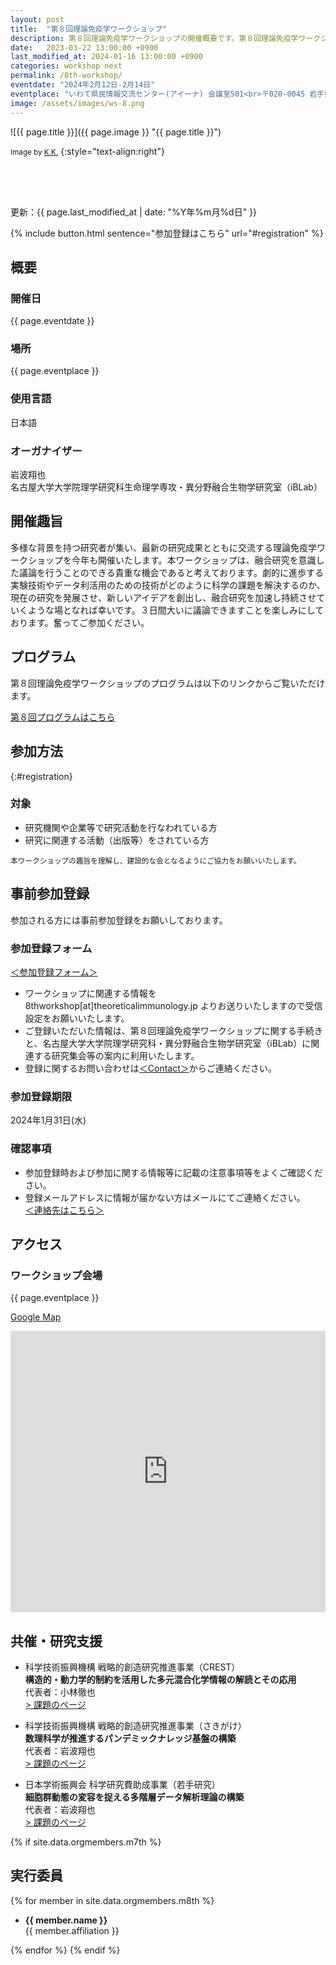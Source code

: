 ```yaml
---
layout: post
title:  "第８回理論免疫学ワークショップ"
description: 第８回理論免疫学ワークショップの開催概要です。第８回理論免疫学ワークショップの開催日・開催場所・開催趣旨・共催情報などを確認できます。第８回理論免疫学ワークショップの参加登録はこちらから。
date:   2023-03-22 13:00:00 +0900
last_modified_at: 2024-01-16 13:00:00 +0900
categories: workshop next
permalink: /8th-workshop/
eventdate: "2024年2月12日-2月14日"
eventplace: "いわて県民情報交流センター(アイーナ) 会議室501<br>〒020-0045 岩手県盛岡市盛岡駅西通１丁目７−１ アイーナ5F<br><a href='https://maps.app.goo.gl/ASdB49H5qaVZHA5K7'>Googleマップ</a><br><a href='https://www.aiina.jp/'>いわて県民情報交流センター(アイーナ)</a><br><a href='https://www.aiina.jp/soshiki/2/31.html'>フロアマップ</a>"
image: /assets/images/ws-8.png
---
```


![{{ page.title }}]({{ page.image }} "{{ page.title }}")

<small>Image by <a href="https://iblab.bio.nagoya-u.ac.jp/members/detail/k.kojima">K.K.</a></small>
{:style="text-align:right"}

<div style="height:50px"></div>

更新：{{ page.last_modified_at | date: "%Y年%m月%d日" }}

{% include button.html sentence="参加登録はこちら" url="#registration" %}

## 概要

<div class="cf">
  <div class="page-column50">
    <h3>開催日</h3>
    <p>{{ page.eventdate }}</p>
    <h3>場所</h3>
    <p>{{ page.eventplace }}</p>
  </div>

  <div class="page-column50">
    <h3>使用言語</h3>
    <p>日本語</p>
    <h3>オーガナイザー</h3>
    <p>岩波翔也<br>
      名古屋大学大学院理学研究科生命理学専攻・異分野融合生物学研究室（iBLab）</p>
  </div>
</div>

## 開催趣旨

多様な背景を持つ研究者が集い、最新の研究成果とともに交流する理論免疫学ワークショップを今年も開催いたします。本ワークショップは、融合研究を意識した議論を行うことのできる貴重な機会であると考えております。劇的に進歩する実験技術やデータ利活用のための技術がどのように科学の課題を解決するのか、現在の研究を発展させ、新しいアイデアを創出し、融合研究を加速し持続させていくような場となれば幸いです。３日間大いに議論できますことを楽しみにしております。奮ってご参加ください。

## プログラム

第８回理論免疫学ワークショップのプログラムは以下のリンクからご覧いただけます。

[第８回プログラムはこちら](/8th-program)


## 参加方法
{:#registration}

### 対象

- 研究機関や企業等で研究活動を行なわれている方
- 研究に関連する活動（出版等）をされている方

<small>本ワークショップの趣旨を理解し、建設的な会となるようにご協力をお願いいたします。</small>

## 事前参加登録

参加される方には事前参加登録をお願いしております。

### 参加登録フォーム

[＜参加登録フォーム＞](https://forms.gle/LcFqrRxiFWa4FNaX8)

- ワークショップに関連する情報を 8thworkshop\[at\]theoreticalimmunology.jp よりお送りいたしますので受信設定をお願いいたします。
- ご登録いただいた情報は、第８回理論免疫学ワークショップに関する手続きと、名古屋大学大学院理学研究科・異分野融合生物学研究室（iBLab）に関連する研究集会等の案内に利用いたします。
- 登録に関するお問い合わせは[＜Contact＞](/contact)からご連絡ください。

### 参加登録期限

2024年1月31日(水)

### 確認事項

- 参加登録時および参加に関する情報等に記載の注意事項等をよくご確認ください。
- 登録メールアドレスに情報が届かない方はメールにてご連絡ください。  
[＜連絡先はこちら＞](/contact)

## アクセス
### ワークショップ会場

{{ page.eventplace }}  

[Google Map](https://maps.app.goo.gl/ASdB49H5qaVZHA5K7)

<iframe src="https://www.google.com/maps/embed?pb=!1m18!1m12!1m3!1d3069.6805788971797!2d141.13280179999998!3d39.701885299999994!2m3!1f0!2f0!3f0!3m2!1i1024!2i768!4f13.1!3m3!1m2!1s0x5f8576335e9ddbf7%3A0xbaac93db86a020e7!2z44Ki44Kk44O844OK44O744GE44KP44Gm55yM5rCR5oOF5aCx5Lqk5rWB44K744Oz44K_44O8!5e0!3m2!1sja!2sjp!4v1704189001461!5m2!1sja!2sjp" width="100%" height="450" style="border:0;" allowfullscreen="" loading="lazy" referrerpolicy="no-referrer-when-downgrade"></iframe>


## 共催・研究支援

- 科学技術振興機構 戦略的創造研究推進事業（CREST）  
**構造的・動力学的制約を活用した多元混合化学情報の解読とその応用**  
代表者：小林徹也  
[> 課題のページ](https://www.jst.go.jp/kisoken/crest/project/1111105/1111105_2020.html)

- 科学技術振興機構 戦略的創造研究推進事業（さきがけ）  
**数理科学が推進するパンデミックナレッジ基盤の構築**  
代表者：岩波翔也  
[> 課題のページ](https://doi.org/10.52926/JPMJPR21R3)

- 日本学術振興会 科学研究費助成事業（若手研究）  
**細胞群動態の変容を捉える多階層データ解析理論の構築**  
代表者：岩波翔也  
[> 課題のページ](https://kaken.nii.ac.jp/grant/KAKENHI-PROJECT-22K15073/)


{% if site.data.orgmembers.m7th %}
<h2>実行委員</h2>
{% for member in site.data.orgmembers.m8th %}
<ul>
  <li><p><strong>{{ member.name }}</strong><br>
  {{ member.affiliation }}</p></li>
</ul>
{% endfor %}
{% endif %}
